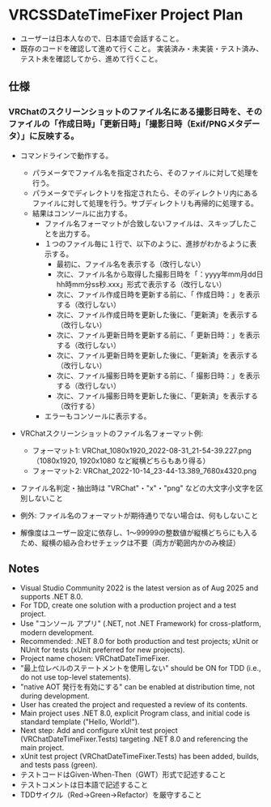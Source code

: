 # VRCSSDateTimeFixer Project Plan

- ユーザーは日本人なので、日本語で会話すること。
- 既存のコードを確認して進めて行くこと。 実装済み・未実装・テスト済み、テスト未を確認してから、進めて行くこと。

## 仕様
### VRChatのスクリーンショットのファイル名にある撮影日時を、そのファイルの「作成日時」「更新日時」「撮影日時（Exif/PNGメタデータ）」に反映する。
- コマンドラインで動作する。
  - パラメータでファイル名を指定されたら、そのファイルに対して処理を行う。
  - パラメータでディレクトリを指定されたら、そのディレクトリ内にあるファイルに対して処理を行う。サブディレクトリも再帰的に処理する。
  - 結果はコンソールに出力する。
    - ファイル名フォーマットが合致しないファイルは、スキップしたことを出力する。
    - １つのファイル毎に１行で、以下のように、進捗がわかるように表示する。
      - 最初に、ファイル名を表示する（改行しない）
      - 次に、ファイル名から取得した撮影日時を「：yyyy年mm月dd日 hh時mm分ss秒.xxx」形式で表示する（改行しない）
      - 次に、ファイル作成日時を更新する前に、「 作成日時：」を表示する（改行しない）
      - 次に、ファイル作成日時を更新した後に、「更新済」を表示する（改行しない）
      - 次に、ファイル更新日時を更新する前に、「 更新日時：」を表示する（改行しない）
      - 次に、ファイル更新日時を更新した後に、「更新済」を表示する（改行しない）
      - 次に、ファイル撮影日時を更新する前に、「 撮影日時：」を表示する（改行しない）
      - 次に、ファイル撮影日時を更新した後に、「更新済」を表示する（改行する）
    - エラーもコンソールに表示する。

- VRChatスクリーンショットのファイル名フォーマット例:
  - フォーマット1: VRChat_1080x1920_2022-08-31_21-54-39.227.png（1080x1920, 1920x1080 など縦横どちらもあり得る）
  - フォーマット2: VRChat_2022-10-14_23-44-13.389_7680x4320.png
- ファイル名判定・抽出時は "VRChat"・"x"・"png" などの大文字小文字を区別しないこと
- 例外: ファイル名のフォーマットが期待通りでない場合は、何もしないこと
- 解像度はユーザー設定に依存し、1～99999の整数値が縦横どちらにも入るため、縦横の組み合わせチェックは不要（両方が範囲内かのみ検証）

## Notes
- Visual Studio Community 2022 is the latest version as of Aug 2025 and supports .NET 8.0.
- For TDD, create one solution with a production project and a test project.
- Use "コンソール アプリ" (.NET, not .NET Framework) for cross-platform, modern development.
- Recommended: .NET 8.0 for both production and test projects; xUnit or NUnit for tests (xUnit preferred for new projects).
- Project name chosen: VRChatDateTimeFixer.
- "最上位レベルのステートメントを使用しない" should be ON for TDD (i.e., do not use top-level statements).
- "native AOT 発行を有効にする" can be enabled at distribution time, not during development.
- User has created the project and requested a review of its contents.
- Main project uses .NET 8.0, explicit Program class, and initial code is standard template ("Hello, World!").
- Next step: Add and configure xUnit test project (VRChatDateTimeFixer.Tests) targeting .NET 8.0 and referencing the main project.
- xUnit test project (VRChatDateTimeFixer.Tests) has been added, builds, and tests pass (green).
- テストコードはGiven-When-Then（GWT）形式で記述すること
- テストコメントは日本語で記述すること
- TDDサイクル（Red→Green→Refactor）を厳守すること
